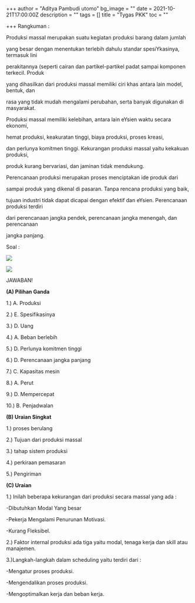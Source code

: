 +++
author = "Aditya Pambudi utomo"
bg_image = ""
date = 2021-10-21T17:00:00Z
description = ""
tags = []
title = "Tygas PKK"
toc = ""

+++
Rangkuman :

Produksi massal merupakan suatu kegiatan produksi barang dalam jumlah

yang besar dengan menentukan terlebih dahulu standar spesiYkasinya, termasuk lini

perakitannya (seperti cairan dan partikel-partikel padat sampai komponen terkecil. Produk

yang dihasilkan dari produksi massal memiliki ciri khas antara lain model, bentuk, dan

rasa yang tidak mudah mengalami perubahan, serta banyak digunakan di masyarakat.

Produksi massal memiliki kelebihan, antara lain eYsien waktu secara ekonomi,

hemat produksi, keakuratan tinggi, biaya produksi, proses kreasi,

dan perlunya komitmen tinggi. Kekurangan produksi massal yaitu kekakuan produksi,

produk kurang bervariasi, dan jaminan tidak mendukung.

Perencanaan produksi merupakan proses menciptakan ide produk dari

sampai produk yang dikenal di pasaran. Tanpa rencana produksi yang baik,

tujuan industri tidak dapat dicapai dengan efektif dan eYsien. Perencanaan produksi terdiri

dari perencanaan jangka pendek, perencanaan jangka menengah, dan perencanaan

jangka panjang.

Soal :

![](https://mhmmdtomi.netlify.app/uploads/screenshot_20211010-110937_chrome.jpg)

![](https://mhmmdtomi.netlify.app/uploads/screenshot_20211010-110941_chrome.jpg)

JAWABAN!

**(A) Pilihan Ganda**

1\.) A. Produksi

2\.) E. Spesifikasinya

3\.) D. Uang

4\.) A. Beban berlebih

5\.) D. Perlunya komitmen tinggi

6\.) D. Perencanaan jangka panjang

7\.) C. Kapasitas mesin

8\.) A. Perut

9\.) D. Mempercepat

10\.) B. Penjadwalan

**(B) Uraian Singkat**

1\.) proses berulang

2\.) Tujuan dari produksi massal

3\.) tahap sistem produksi

4\.) perkiraan pemasaran

5\.) Pengiriman

**(C) Uraian**

1\.) Inilah beberapa kekurangan dari produksi secara massal yang ada :

\-Dibutuhkan Modal Yang besar

\-Pekerja Mengalami Penurunan Motivasi.

\-Kurang Fleksibel.

2\.) Faktor internal produksi ada tiga yaitu modal, tenaga kerja dan skill atau manajemen.

3\.)Langkah-langkah dalam scheduling yaitu terdiri dari :

\-Mengatur proses produksi.

\-Mengendalikan proses produksi.

\-Mengoptimalkan kerja dan beban kerja.